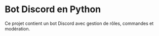 # Bot Discord en Python
Ce projet contient un bot Discord avec gestion de rôles, commandes et modération.
